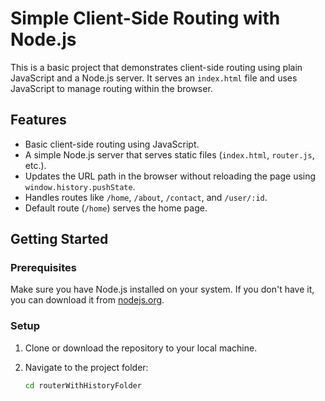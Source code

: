# Simple Client-Side Routing with Node.js

This is a basic project that demonstrates client-side routing using plain JavaScript and a Node.js server. It serves an `index.html` file and uses JavaScript to manage routing within the browser.

## Features

- Basic client-side routing using JavaScript.
- A simple Node.js server that serves static files (`index.html`, `router.js`, etc.).
- Updates the URL path in the browser without reloading the page using `window.history.pushState`.
- Handles routes like `/home`, `/about`, `/contact`, and `/user/:id`.
- Default route (`/home`) serves the home page.

## Getting Started

### Prerequisites

Make sure you have Node.js installed on your system. If you don't have it, you can download it from [nodejs.org](https://nodejs.org/).

### Setup

1. Clone or download the repository to your local machine.
   
2. Navigate to the project folder:

   ```bash
   cd routerWithHistoryFolder

